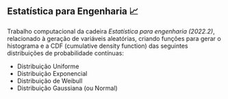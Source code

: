 ## Estatística para Engenharia 📈 

Trabalho computacional da cadeira *Estatística para engenharia (2022.2)*, relacionado à geração de variáveis aleatórias, criando funções para gerar o histograma e a CDF (cumulative density function) das seguintes distribuições de probabilidade contínuas:
- Distribuição Uniforme
- Distribuição Exponencial
- Distribuição de Weibull
- Distribuição Gaussiana (ou Normal)